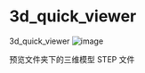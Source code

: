 # 3d_quick_viewer
3d_quick_viewer
![image](https://user-images.githubusercontent.com/17818156/172009033-e889bb61-9559-4a88-9448-55f52ed40bc2.png)

预览文件夹下的三维模型 STEP 文件
